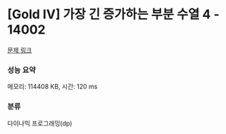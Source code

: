 # [Gold IV] 가장 긴 증가하는 부분 수열 4 - 14002 

[문제 링크](https://www.acmicpc.net/problem/14002) 

### 성능 요약

메모리: 114408 KB, 시간: 120 ms

### 분류

다이나믹 프로그래밍(dp)

